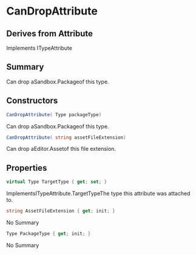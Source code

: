 # CanDropAttribute

## Derives from Attribute
Implements ITypeAttribute

## Summary

Can drop aSandbox.Packageof this type.
## Constructors

```c#
CanDropAttribute( Type packageType) 
```
Can drop aSandbox.Packageof this type.
```c#
CanDropAttribute( string assetFileExtension) 
```
Can drop aEditor.Assetof this file extension.
## Properties

```c#
virtual Type TargetType { get; set; } 
```
ImplementsITypeAttribute.TargetTypeThe type this attribute was attached to.
```c#
string AssetFileExtension { get; init; } 
```
No Summary
```c#
Type PackageType { get; init; } 
```
No Summary
